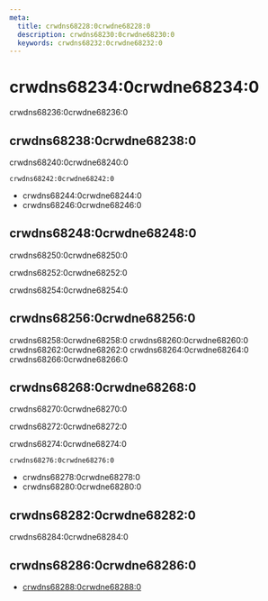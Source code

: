 ```yaml
---
meta:
  title: crwdns68228:0crwdne68228:0
  description: crwdns68230:0crwdne68230:0
  keywords: crwdns68232:0crwdne68232:0
---
```


# crwdns68234:0crwdne68234:0
crwdns68236:0crwdne68236:0

<entry-ad />

## crwdns68238:0crwdne68238:0
crwdns68240:0crwdne68240:0

`crwdns68242:0crwdne68242:0`
- crwdns68244:0crwdne68244:0
- crwdns68246:0crwdne68246:0


## crwdns68248:0crwdne68248:0
crwdns68250:0crwdne68250:0

  crwdns68252:0crwdne68252:0

  crwdns68254:0crwdne68254:0

## crwdns68256:0crwdne68256:0
crwdns68258:0crwdne68258:0
<alert type="success">crwdns68260:0crwdne68260:0</alert>
<alert type="info">crwdns68262:0crwdne68262:0</alert>
<alert type="warning">crwdns68264:0crwdne68264:0</alert>
<alert type="error">crwdns68266:0crwdne68266:0</alert>

## crwdns68268:0crwdne68268:0
crwdns68270:0crwdne68270:0

  crwdns68272:0crwdne68272:0

  crwdns68274:0crwdne68274:0

  `crwdns68276:0crwdne68276:0`
  - crwdns68278:0crwdne68278:0
  - crwdns68280:0crwdne68280:0

## crwdns68282:0crwdne68282:0
crwdns68284:0crwdne68284:0

## crwdns68286:0crwdne68286:0
  - [crwdns68288:0crwdne68288:0]()

<doc-footer />
